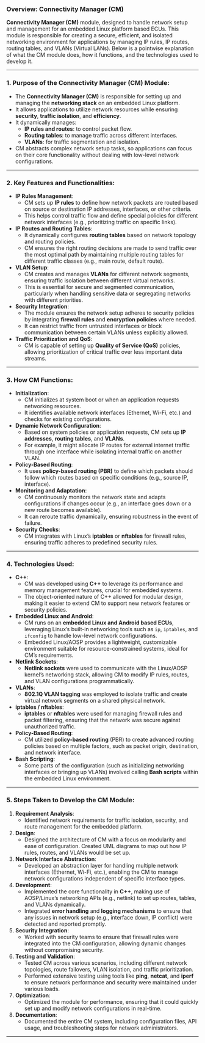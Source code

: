 ### Overview: Connectivity Manager (CM)
**Connectivity Manager (CM)** module, designed to handle network setup and management for an embedded Linux platform based ECUs. This module is responsible for creating a secure, efficient, and isolated networking environment for applications by managing IP rules, IP routes, routing tables, and VLANs (Virtual LANs). Below is a pointwise explanation of what the CM module does, how it functions, and the technologies used to develop it.

---

### 1. **Purpose of the Connectivity Manager (CM) Module**:
   - The **Connectivity Manager (CM)** is responsible for setting up and managing the **networking stack** on an embedded Linux platform.
   - It allows applications to utilize network resources while ensuring **security**, **traffic isolation**, and **efficiency**.
   - It dynamically manages:
     - **IP rules and routes**: to control packet flow.
     - **Routing tables**: to manage traffic across different interfaces.
     - **VLANs**: for traffic segmentation and isolation.
   - CM abstracts complex network setup tasks, so applications can focus on their core functionality without dealing with low-level network configurations.

---

### 2. **Key Features and Functionalities**:
   - **IP Rules Management**:
     - CM sets up **IP rules** to define how network packets are routed based on source or destination IP addresses, interfaces, or other criteria.
     - This helps control traffic flow and define special policies for different network interfaces (e.g., prioritizing traffic on specific links).
   - **IP Routes and Routing Tables**:
     - It dynamically configures **routing tables** based on network topology and routing policies.
     - CM ensures the right routing decisions are made to send traffic over the most optimal path by maintaining multiple routing tables for different traffic classes (e.g., main route, default route).
   - **VLAN Setup**:
     - CM creates and manages **VLANs** for different network segments, ensuring traffic isolation between different virtual networks.
     - This is essential for secure and segmented communication, particularly when handling sensitive data or segregating networks with different priorities.
   - **Security Integration**:
     - The module ensures the network setup adheres to security policies by integrating **firewall rules** and **encryption policies** where needed.
     - It can restrict traffic from untrusted interfaces or block communication between certain VLANs unless explicitly allowed.
   - **Traffic Prioritization and QoS**:
     - CM is capable of setting up **Quality of Service (QoS)** policies, allowing prioritization of critical traffic over less important data streams.

---

### 3. **How CM Functions**:
   - **Initialization**:
     - CM initializes at system boot or when an application requests networking resources.
     - It identifies available network interfaces (Ethernet, Wi-Fi, etc.) and checks for existing configurations.
   - **Dynamic Network Configuration**:
     - Based on system policies or application requests, CM sets up **IP addresses**, **routing tables**, and **VLANs**.
     - For example, it might allocate IP routes for external internet traffic through one interface while isolating internal traffic on another VLAN.
   - **Policy-Based Routing**:
     - It uses **policy-based routing (PBR)** to define which packets should follow which routes based on specific conditions (e.g., source IP, interface).
   - **Monitoring and Adaptation**:
     - CM continuously monitors the network state and adapts configurations if changes occur (e.g., an interface goes down or a new route becomes available).
     - It can reroute traffic dynamically, ensuring robustness in the event of failure.
   - **Security Checks**:
     - CM integrates with Linux’s **iptables** or **nftables** for firewall rules, ensuring traffic adheres to predefined security rules.

---

### 4. **Technologies Used**:
   - **C++**:
     - CM was developed using **C++** to leverage its performance and memory management features, crucial for embedded systems.
     - The object-oriented nature of C++ allowed for modular design, making it easier to extend CM to support new network features or security policies.
   - **Embedded Linux and Android**:
     - CM runs on an **embedded Linux and Android based ECUs**, leveraging Linux’s built-in networking tools such as `ip`, `iptables`, and `ifconfig` to handle low-level network configurations.
     - Embedded Linux/AOSP provides a lightweight, customizable environment suitable for resource-constrained systems, ideal for CM’s requirements.
   - **Netlink Sockets**:
     - **Netlink sockets** were used to communicate with the Linux/AOSP kernel’s networking stack, allowing CM to modify IP rules, routes, and VLAN configurations programmatically.
   - **VLANs**:
     - **802.1Q VLAN tagging** was employed to isolate traffic and create virtual network segments on a shared physical network.
   - **iptables / nftables**:
     - **iptables** or **nftables** were used for managing firewall rules and packet filtering, ensuring that the network was secure against unauthorized traffic.
   - **Policy-Based Routing**:
     - CM utilized **policy-based routing** (PBR) to create advanced routing policies based on multiple factors, such as packet origin, destination, and network interface.
   - **Bash Scripting**:
     - Some parts of the configuration (such as initializing networking interfaces or bringing up VLANs) involved calling **Bash scripts** within the embedded Linux environment.

---

### 5. **Steps Taken to Develop the CM Module**:
   1. **Requirement Analysis**:
      - Identified network requirements for traffic isolation, security, and route management for the embedded platform.
   2. **Design**:
      - Designed the architecture of CM with a focus on modularity and ease of configuration. Created UML diagrams to map out how IP rules, routes, and VLANs would be set up.
   3. **Network Interface Abstraction**:
      - Developed an abstraction layer for handling multiple network interfaces (Ethernet, Wi-Fi, etc.), enabling the CM to manage network configurations independent of specific interface types.
   4. **Development**:
      - Implemented the core functionality in **C++**, making use of AOSP/Linux’s networking APIs (e.g., netlink) to set up routes, tables, and VLANs dynamically.
      - Integrated **error handling** and **logging mechanisms** to ensure that any issues in network setup (e.g., interface down, IP conflict) were detected and reported promptly.
   5. **Security Integration**:
      - Worked with security teams to ensure that firewall rules were integrated into the CM configuration, allowing dynamic changes without compromising security.
   6. **Testing and Validation**:
      - Tested CM across various scenarios, including different network topologies, route failovers, VLAN isolation, and traffic prioritization.
      - Performed extensive testing using tools like **ping**, **netcat**, and **iperf** to ensure network performance and security were maintained under various loads.
   7. **Optimization**:
      - Optimized the module for performance, ensuring that it could quickly set up and modify network configurations in real-time.
   8. **Documentation**:
      - Documented the entire CM system, including configuration files, API usage, and troubleshooting steps for network administrators.

---
